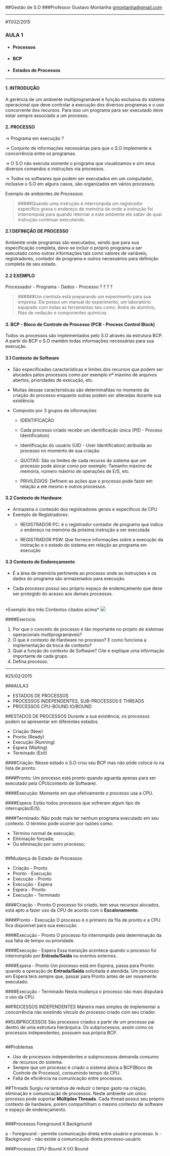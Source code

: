 ##Gestão de S.O
###Professor Gustavo Montanha gmontanha@gmail.com

------------------------------------------------
#11/02/2015


### AULA 1

- #### Processos
- #### BCP
- #### Estados de Processos

------------------------------------------------
#### 1. INTRODUÇÃO
A gerência de um ambiente multiprogramável é função exclusiva do sistema operacional que deve controlar a execução dos diversos programas e o uso concorrente dos recursos. Para isso um programa para ser executado deve estar sempre associado a um processo. 



#### 2. PROCESSO
-> Programa em execução ?

-> Conjunto de informações necessárias para que o S.O implemente a concorrência entre os programas.

-> O S.O não executa somente o programa que visualizamos e sim seus diversos comandos e instruções via processos.

-> Todos os softwares que podem ser executados em um computador, inclusive o S.O em alguns casos, são organizados em vários processos.

Exemplo de ambientes de Processos: 
<img src="img/Processos01.jpg" alt="" />
>#####Quando uma instrução é interrompida um registrador específico grava o endereço de memória de onde a instrução foi interrompida para quando retornar a este ambiente ele saber de qual instrução continuar executando.


#### 2.1 DEFINIÇÃO DE PROCESSO
Ambiente onde programas são executados, sendo que para sua especificação completa, deve-se incluir o próprio programa a ser executado como outras informações tais como valores de variáveis, registradores, contador de programa e outros necessários para definição completa de seu estado.


#### 2.2 EXEMPLO


Processador  -  Programa  -  Dados  -  Processo
 		?							 ?					 ?					?

>######Um cientista está preparando um experimento para sua empresa. Ele possui um manual do experimento, um laboratório equipado com todas as ferramentas tais como: Anéis de alumínio, fitas de vedação e componentes químicos.



#### 3. BCP - Bloco de Controle de Processo (PCB - Process Control Block)
Todos os processos são implementados pelo S.O através da estrutura BCP. A partir do BCP o S.O mantém todas informações necessárias para sua execução.

#### 3.1 Contexto de Software
- São especificadas características e limites dos recursos que podem ser alocados pelos processos como por exemplo nº máximo de arquivos abertos, prioridades de execução, etc.

- Muitas dessas características são determinafdas no momento da criação do processo enquanto outras podem ser alteradas durante sua existência. 

- Composto por 3 grupos de informações 
	- IDENTIFICAÇÃO
   - Cada processo criado recebe um identificação única (PID - Process Identification).
   - Identificação do usuário (UID - User Identification) atribuída ao processo no momento de sua criação.

	- QUOTAS: São os limites de cada recurso do sistema que um processo pode alocar como por exemplo: Tamanho máximo de memória, número máximo de operações de E/S, etc.

	- PRIVILÉGIOS: Definem as ações que o processo pode fazer em relação a ele mesmo e outros processos.


#### 3.2 Contexto de Hardware
- Armazena o conteúdo dos registradores gerais e específicos da CPU
- Exemplo de Registradores:
	- REGISTRADOR PC: é o registrador contador de programa que indica o endereço na memória da próxima instrução a ser executada
	
	- REGISTRADOR PSW: Que fornece informações sobre a execução da instração e o estado do sistema em relação ao programa em execução 


#### 3.3 Contexto de Endereçamento
 - É a área de memória pertinente ao processo onde as instruções e os dados do programa são armazenados para execução.

 - Cada processo possui seu próprio espaço de endereçamento que deve ser protegido do acesso aos demais processos.


<br>
*Exemplo dos três Contextos citados acima*

<img src="./img/Contextos01.jpg" />


####Exercício

1. Por que o conceito de processo é tão importante no projeto de sistemas operacionais multiprogramáveis?
2. O que é contexto de Hardware no processo? E como funciona a implementação da troca de contexto?
3. Qual a função do contexto de Software? Cite e explique uma informação importante de cada grupo.
4. Defina processo.







------------------------------------------------
#25/02/2015

###AULA3
 - ESTADOS DE PROCESSOS
 - PROCESSOS INDEPENDENTES, SUB-PROCESSOS E THREADS
 - PROCESSOS CPU-BOUND     IO/BOUND



##ESTADOS DE PROCESSOS 
Durante a sua existência, os processos podem se apresentar em diferentes estados.
 - Criação (New)
 - Pronto (Ready)
 - Execução (Running)
 - Espera (Waiting)
 - Terminado (Exit)


####Criação:
Nesse estado o S.O crou seu BCP mas não pôde colocá-lo na lista de pronto.

####Pronto:
Um processo está pronto quando aguarda apenas para ser executado pela CPU(contexto de Software).

####Execução:
Momento em que efetivamente o processo usa a CPU.

####Espera:
Estão todos processos que sofreram algum tipo de interrupção(E/S).

####Terminado:
Não pode mais ter nenhum programa executado em seu contexto. O término pode ocorrer por razões como: 
 - Término normal de execução;
 - Eliminação forçada;
 - Ou eliminação por outro processo;

<img src="img/FluxoProcessos.jpg" alt="">



##Mudança de Estado de Processos
 - Criação - Pronto
 - Pronto - Execução
 - Execução - Pronto
 - Execução - Espera
 - Espera - Pronto
 - Execução - Terminado


####Criação - Pronto
O processo foi criado, tem seus recursos alocados, está apto a fazer uso da CPU de acordo com o **Escalonamento**.  


####Pronto - Execução
O processo é o primeiro da fila de pronto e a CPU fica disponível para sua execução.


####Execução - Pronto
O processo foi interrompido pela determinação da sua fatia de tempo ou prioridade.


####Execução - Espera
Essa transição acontece quando o processo foi interrompido por **Entrada/Saída** ou eventos externos.


####Espera - Pronto
Um processo está em Esprera, passa para Pronto quando a operação de **Entrada/Saída** solicitada é atendida. Um processo em Espera terá sempre que, passar para Pronto antes de ser novamente executado.


####Execução - Terminado
Nesta mudança o processo não mais disputará o uso da CPU. 



##PROCESSOS INDEPENDENTES
Maneira mais simples de implementar a concorrência não existindo vínculo do processo criado com seu criador.

##SUBPROCESSOS
São processos criados a partir de um processo pai dentro de uma estrutura hierárquica. Os subprocessos, assim como os processos independentes, possuem sua própria BCP.

<img src="img/ArvoreProcessos.jpg" alt="">



##Problemas
 - Uso de processos independentes e subprocessos demanda consumo de recursos do sistema.
 - Sempre que um processo é criado o sistema aloca a BCP(Bloco de Controle de Processo), consumindo tempo da CPU.
 - Falta de eficiência na comunicação entre processos.



##Threads
Surgiu na tentativa de reduzir o tempo gasto na criação, eliminação e comunicação de processos.
Neste ambiente um único processo pode suportar **Múltiplos Threads**.
Cada thread possui seu próprio contexto de hardware, porém compartilham o mesmo contexto de software e espaço de endereçamento.

<img src="img/Thread01.jpg" alt="">


###Processos Foreground X Background

 a - Foreground - permite comunicação direta entre usuário e processo.
 b - Background - não existe a comunicação direta processo-usuário



###Processos CPU-Bound X I/O Bound

<img src="img/CPU-IO-Bound.jpg" alt="">
